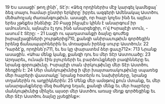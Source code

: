 19 Ես ասացի՝ թող լինի՛, Տէ՛ր:
«Ձեզ որդիներիս մէջ կարգել կամեցայ՝
ձեզ տալու համար ընտիր երկիրը՝
իբրեւ ազգերի Ամենակալ Աստծու մեծահռչակ ժառանգութիւն.
ասացի, որ հայր կոչես ինձ
եւ այլեւս երես չթեքես ինձնից:
20 Բայց ինչպէս կինն է անարգում իր ամուսնուն,
այնպէս էլ դու ինձ անարգեցիր, ո՛վ Իսրայէլի տուն, - ասում է Տէրը: -
21 Լացի ու պաղատանքի ձայնը գուժեց իսրայէլացիների շուրթերից710,
քանզի անիրաւութիւն գործեցին իրենց ճանապարհներին
եւ մոռացան իրենց սուրբ Աստծուն:
22 Դարձէ՛ք, որդինե՛ր711, եւ ես կը փարատեմ ձեր ցաւը712»:
713 Նրանք ասացին. «Ահա մենք կանք,
քանզի դու ես մեր Տէր Աստուածը:
23 Արդարեւ, ունայն էին բլուրների եւ բարձունքների բագինները
եւ նրանց զօրութիւնը.
Իսրայէլի տան փրկութիւնը մեր Տէր Աստծու ձեռքին է:
24 Մեր մանկութիւնից ի վեր խայտառակութիւնը սպառեց մեր հայրերի վաստակը՝
նրանց հօտերն ու նախիրները,
նրանց տղաներին ու աղջիկներին:
25 Մենք մեր ամօթով քուն մտանք,
եւ մեր անարգանքները մեզ ծածկոց եղան,
քանզի մենք եւ մեր հայրերը մանկութիւնից մինչեւ այսօր
մեր Աստծու առաջ մեղք գործեցինք եւ մեր Տէր Աստծու ձայնը չլսեցինք»:
